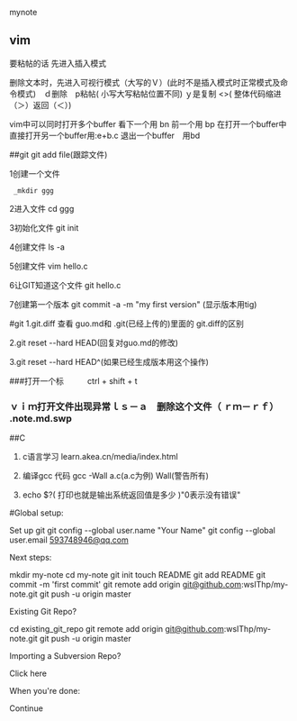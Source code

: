mynote


## vim


要粘帖的话  先进入插入模式


删除文本时，先进入可视行模式（大写的Ｖ）(此时不是插入模式时正常模式及命令模式)　ｄ删除　p粘帖( 小写大写粘帖位置不同)  ｙ是复制  <>( 整体代码缩进（＞）返回（＜）)　　

vim中可以同时打开多个buffer 看下一个用 bn 前一个用 bp   在打开一个buffer中直接打开另一个buffer用:e+b.c
退出一个buffer　用bd  





##git
git add file(跟踪文件)

1创建一个文件

     _mkdir ggg

2进入文件 
    	cd ggg 

3初始化文件 
	git init

4创建文件
 	ls -a

5创建文件
 	vim hello.c

6让GIT知道这个文件
	 git hello.c

7创建第一个版本
 	git commit -a -m "my first version"  (显示版本用tig)

#git
1.git.diff     查看 guo.md和 .git(已经上传的)里面的 git.diff的区别
    
2.git reset --hard HEAD(回复对guo.md的修改)

3.git reset --hard HEAD^(如果已经生成版本用这个操作) 

###打开一个标　　　ctrl + shift + t





###   ｖｉｍ打开文件出现异常ｌｓ－ａ　删除这个文件（ ｒｍ－ｒｆ） .note.md.swp

##C

1. c语言学习  learn.akea.cn/media/index.html

2. 编译gcc  代码 gcc -Wall a.c(a.c为例)  Wall(警告所有)

3. echo $?( 打印也就是输出系统返回值是多少 )"0表示没有错误"




#Global setup:

 Set up git
  git config --global user.name "Your Name"
  git config --global user.email 593748946@qq.com
        

Next steps:

  mkdir my-note
  cd my-note
  git init
  touch README
  git add README
  git commit -m 'first commit'
  git remote add origin git@github.com:wsIThp/my-note.git
  git push -u origin master
      

Existing Git Repo?

  cd existing_git_repo
  git remote add origin git@github.com:wsIThp/my-note.git
  git push -u origin master
      

Importing a Subversion Repo?

  Click here
      

When you're done:

  Continue

